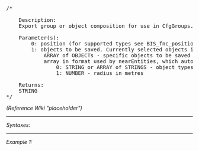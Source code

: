 <pre>/*

	Description:
	Export group or object composition for use in CfgGroups. The result will be copied to clipboard.

	Parameter(s):
		0: position (for supported types see BIS_fnc_position). Screen center is used by default
		1: objects to be saved. Currently selected objects in curator are used by default
			ARRAY of OBJECTs - specific objects to be saved
			array in format used by nearEntities, which automatically get nearby objects
				0: STRING or ARRAY of STRINGS - object types
				1: NUMBER - radius in metres

	Returns:
	STRING
*/</pre>

*(Reference Wiki "placeholder")*


---
*Syntaxes:*

<!-- [] call `BIS_fnc_exportCfgGroups` -->

---
*Example 1:*

<!-- 
```sqf
[] call BIS_fnc_exportCfgGroups;
``` -->
